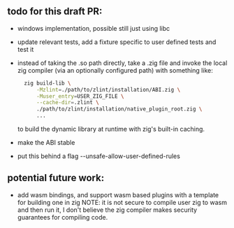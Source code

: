 ## todo for this draft PR:

- windows implementation, possible still just using libc
- update relevant tests, add a fixture specific to user defined tests and test it

- instead of taking the .so path directly, take a .zig file and invoke the local zig compiler
  (via an optionally configured path) with something like:
  ```sh
    zig build-lib \
        -Mzlint=./path/to/zlint/installation/ABI.zig \
        -Muser_entry=USER_ZIG_FILE \
        --cache-dir=.zlint \
        ./path/to/zlint/installation/native_plugin_root.zig \
        ...
  ```
  to build the dynamic library at runtime with zig's built-in caching.

- make the ABI stable
- put this behind a flag --unsafe-allow-user-defined-rules

## potential future work:

- add wasm bindings, and support wasm based plugins with a template for building one in zig
  NOTE: it is not secure to compile user zig to wasm and then run it, I don't believe the zig
  compiler makes security guarantees for compiling code.
